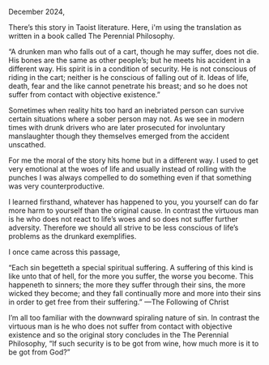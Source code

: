 December 2024,

There’s this story in Taoist literature. Here, i'm using the translation as written in a book called The Perennial Philosophy.

“A drunken man who falls out of a cart, though he may suffer, does not die. His bones are the same as other people’s; but he meets his accident in a different way. His spirit is in a condition of security. He is not conscious of riding in the cart; neither is he conscious of falling out of it. Ideas of life, death, fear and the like cannot penetrate his breast; and so he does not suffer from contact with objective existence.”

Sometimes when reality hits too hard an inebriated person can survive certain situations where a sober person may not. As we see in modern times with drunk drivers who are later prosecuted for involuntary manslaughter though they themselves emerged from the accident unscathed.

For me the moral of the story hits home but in a different way. I used to get very emotional at the woes of life and usually instead of rolling with the punches I was always compelled to do something even if that something was very counterproductive. 

I learned firsthand, whatever has happened to you, you yourself can do far more harm to yourself than the original cause. In contrast the virtuous man is he who does not react to life’s woes and so does not suffer further adversity. Therefore we should all strive to be less conscious of life’s problems as the drunkard exemplifies. 

I once came across this passage,

“Each sin begetteth a special spiritual suffering. A suffering of this kind is like unto that of hell, for the more you suffer, the worse you become. This happeneth to sinners; the more they suffer through their sins, the more wicked they become; and they fall continually more and more into their sins in order to get free from their suffering.” —The Following of Christ

I’m all too familiar with the downward spiraling nature of sin. In contrast the virtuous man is he who does not suffer from contact with objective existence and so the original story concludes in the The Perennial Philosophy, “If such security is to be got from wine, how much more is it to be got from God?”
